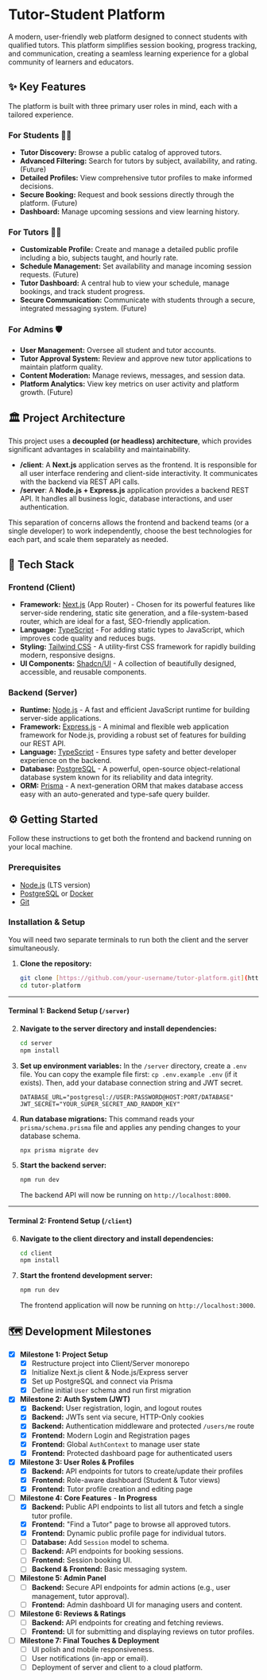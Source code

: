 # Tutor-Student Platform

A modern, user-friendly web platform designed to connect students with qualified tutors. This platform simplifies session booking, progress tracking, and communication, creating a seamless learning experience for a global community of learners and educators.

## ✨ Key Features

The platform is built with three primary user roles in mind, each with a tailored experience.

### For Students 🧑‍🎓
- **Tutor Discovery:** Browse a public catalog of approved tutors.
- **Advanced Filtering:** Search for tutors by subject, availability, and rating. (Future)
- **Detailed Profiles:** View comprehensive tutor profiles to make informed decisions.
- **Secure Booking:** Request and book sessions directly through the platform. (Future)
- **Dashboard:** Manage upcoming sessions and view learning history.

### For Tutors 👨‍🏫
- **Customizable Profile:** Create and manage a detailed public profile including a bio, subjects taught, and hourly rate.
- **Schedule Management:** Set availability and manage incoming session requests. (Future)
- **Tutor Dashboard:** A central hub to view your schedule, manage bookings, and track student progress.
- **Secure Communication:** Communicate with students through a secure, integrated messaging system. (Future)

### For Admins 🛡️
- **User Management:** Oversee all student and tutor accounts.
- **Tutor Approval System:** Review and approve new tutor applications to maintain platform quality.
- **Content Moderation:** Manage reviews, messages, and session data.
- **Platform Analytics:** View key metrics on user activity and platform growth. (Future)

## 🏛️ Project Architecture

This project uses a **decoupled (or headless) architecture**, which provides significant advantages in scalability and maintainability.

-   **/client**: A **Next.js** application serves as the frontend. It is responsible for all user interface rendering and client-side interactivity. It communicates with the backend via REST API calls.
-   **/server**: A **Node.js + Express.js** application provides a backend REST API. It handles all business logic, database interactions, and user authentication.

This separation of concerns allows the frontend and backend teams (or a single developer) to work independently, choose the best technologies for each part, and scale them separately as needed.

## 🚀 Tech Stack

### Frontend (Client)
-   **Framework:** [Next.js](https://nextjs.org/) (App Router) - Chosen for its powerful features like server-side rendering, static site generation, and a file-system-based router, which are ideal for a fast, SEO-friendly application.
-   **Language:** [TypeScript](https://www.typescriptlang.org/) - For adding static types to JavaScript, which improves code quality and reduces bugs.
-   **Styling:** [Tailwind CSS](https://tailwindcss.com/) - A utility-first CSS framework for rapidly building modern, responsive designs.
-   **UI Components:** [Shadcn/UI](https://ui.shadcn.com/) - A collection of beautifully designed, accessible, and reusable components.

### Backend (Server)
-   **Runtime:** [Node.js](https://nodejs.org/) - A fast and efficient JavaScript runtime for building server-side applications.
-   **Framework:** [Express.js](https://expressjs.com/) - A minimal and flexible web application framework for Node.js, providing a robust set of features for building our REST API.
-   **Language:** [TypeScript](https://www.typescriptlang.org/) - Ensures type safety and better developer experience on the backend.
-   **Database:** [PostgreSQL](https://www.postgresql.org/) - A powerful, open-source object-relational database system known for its reliability and data integrity.
-   **ORM:** [Prisma](https://www.prisma.io/) - A next-generation ORM that makes database access easy with an auto-generated and type-safe query builder.

## ⚙️ Getting Started

Follow these instructions to get both the frontend and backend running on your local machine.

### Prerequisites
-   [Node.js](https://nodejs.org/) (LTS version)
-   [PostgreSQL](https://www.postgresql.org/) or [Docker](https://www.docker.com/)
-   [Git](https://git-scm.com/)

### Installation & Setup
You will need two separate terminals to run both the client and the server simultaneously.

1.  **Clone the repository:**
    ```bash
    git clone [https://github.com/your-username/tutor-platform.git](https://github.com/your-username/tutor-platform.git)
    cd tutor-platform
    ```

---

#### **Terminal 1: Backend Setup (`/server`)**

2.  **Navigate to the server directory and install dependencies:**
    ```bash
    cd server
    npm install
    ```

3.  **Set up environment variables:**
    In the `/server` directory, create a `.env` file. You can copy the example file first: `cp .env.example .env` (if it exists). Then, add your database connection string and JWT secret.
    ```env
    DATABASE_URL="postgresql://USER:PASSWORD@HOST:PORT/DATABASE"
    JWT_SECRET="YOUR_SUPER_SECRET_AND_RANDOM_KEY"
    ```

4.  **Run database migrations:**
    This command reads your `prisma/schema.prisma` file and applies any pending changes to your database schema.
    ```bash
    npx prisma migrate dev
    ```

5.  **Start the backend server:**
    ```bash
    npm run dev
    ```
    The backend API will now be running on `http://localhost:8000`.

---

#### **Terminal 2: Frontend Setup (`/client`)**

6.  **Navigate to the client directory and install dependencies:**
    ```bash
    cd client
    npm install
    ```

7.  **Start the frontend development server:**
    ```bash
    npm run dev
    ```
    The frontend application will now be running on `http://localhost:3000`.

## 🗺️ Development Milestones

-   [x] **Milestone 1: Project Setup**
    -   [x] Restructure project into Client/Server monorepo
    -   [x] Initialize Next.js client & Node.js/Express server
    -   [x] Set up PostgreSQL and connect via Prisma
    -   [x] Define initial `User` schema and run first migration

-   [x] **Milestone 2: Auth System (JWT)**
    -   [x] **Backend:** User registration, login, and logout routes
    -   [x] **Backend:** JWTs sent via secure, HTTP-Only cookies
    -   [x] **Backend:** Authentication middleware and protected `/users/me` route
    -   [x] **Frontend:** Modern Login and Registration pages
    -   [x] **Frontend:** Global `AuthContext` to manage user state
    -   [x] **Frontend:** Protected dashboard page for authenticated users

-   [x] **Milestone 3: User Roles & Profiles**
    -   [x] **Backend:** API endpoints for tutors to create/update their profiles
    -   [x] **Frontend:** Role-aware dashboard (Student & Tutor views)
    -   [x] **Frontend:** Tutor profile creation and editing page

-   [ ] **Milestone 4: Core Features** - **In Progress**
    -   [x] **Backend:** Public API endpoints to list all tutors and fetch a single tutor profile.
    -   [x] **Frontend:** "Find a Tutor" page to browse all approved tutors.
    -   [x] **Frontend:** Dynamic public profile page for individual tutors.
    -   [ ] **Database:** Add `Session` model to schema.
    -   [ ] **Backend:** API endpoints for booking sessions.
    -   [ ] **Frontend:** Session booking UI.
    -   [ ] **Backend & Frontend:** Basic messaging system.

-   [ ] **Milestone 5: Admin Panel**
    -   [ ] **Backend:** Secure API endpoints for admin actions (e.g., user management, tutor approval).
    -   [ ] **Frontend:** Admin dashboard UI for managing users and content.

-   [ ] **Milestone 6: Reviews & Ratings**
    -   [ ] **Backend:** API endpoints for creating and fetching reviews.
    -   [ ] **Frontend:** UI for submitting and displaying reviews on tutor profiles.

-   [ ] **Milestone 7: Final Touches & Deployment**
    -   [ ] UI polish and mobile responsiveness.
    -   [ ] User notifications (in-app or email).
    -   [ ] Deployment of server and client to a cloud platform.
